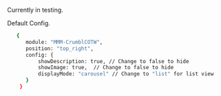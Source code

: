 Currently in testing.

Default Config.

```bash
   {
      module: "MMM-CrumblCOTW",
      position: "top_right",
      config: {
          showDescription: true, // Change to false to hide
          showImage: true,  // Change to false to hide
          displayMode: "carousel" // Change to "list" for list view
      }
    }
```
